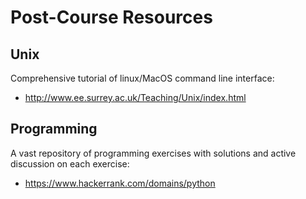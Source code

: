 # Post-Course Resources

## Unix

Comprehensive tutorial of linux/MacOS command line interface:
* http://www.ee.surrey.ac.uk/Teaching/Unix/index.html

## Programming 

A vast repository of programming exercises with solutions and active discussion on each exercise:
* https://www.hackerrank.com/domains/python
